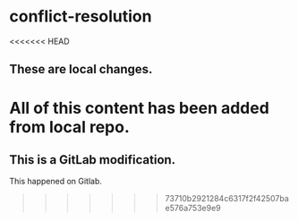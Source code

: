 # conflict-resolution

<<<<<<< HEAD
## These are local changes.

All of this content has been added from local repo.
=======
## This is a GitLab modification.

This happened on Gitlab.
>>>>>>> 73710b2921284c6317f2f42507bae576a753e9e9
